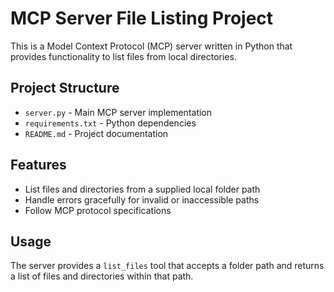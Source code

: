 # MCP Server File Listing Project

This is a Model Context Protocol (MCP) server written in Python that provides functionality to list files from local directories.

## Project Structure
- `server.py` - Main MCP server implementation
- `requirements.txt` - Python dependencies
- `README.md` - Project documentation

## Features
- List files and directories from a supplied local folder path
- Handle errors gracefully for invalid or inaccessible paths
- Follow MCP protocol specifications

## Usage
The server provides a `list_files` tool that accepts a folder path and returns a list of files and directories within that path.
